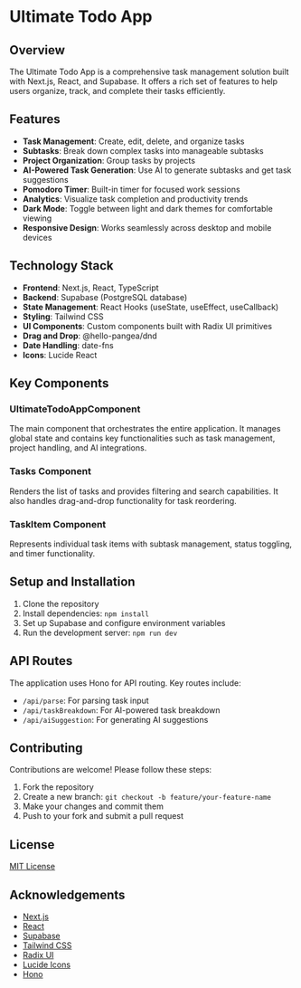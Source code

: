 # Ultimate Todo App

## Overview

The Ultimate Todo App is a comprehensive task management solution built with Next.js, React, and Supabase. It offers a rich set of features to help users organize, track, and complete their tasks efficiently.

## Features

- **Task Management**: Create, edit, delete, and organize tasks
- **Subtasks**: Break down complex tasks into manageable subtasks
- **Project Organization**: Group tasks by projects
- **AI-Powered Task Generation**: Use AI to generate subtasks and get task suggestions
- **Pomodoro Timer**: Built-in timer for focused work sessions
- **Analytics**: Visualize task completion and productivity trends
- **Dark Mode**: Toggle between light and dark themes for comfortable viewing
- **Responsive Design**: Works seamlessly across desktop and mobile devices

## Technology Stack

- **Frontend**: Next.js, React, TypeScript
- **Backend**: Supabase (PostgreSQL database)
- **State Management**: React Hooks (useState, useEffect, useCallback)
- **Styling**: Tailwind CSS
- **UI Components**: Custom components built with Radix UI primitives
- **Drag and Drop**: @hello-pangea/dnd
- **Date Handling**: date-fns
- **Icons**: Lucide React

## Key Components

### UltimateTodoAppComponent

The main component that orchestrates the entire application. It manages global state and contains key functionalities such as task management, project handling, and AI integrations.

### Tasks Component

Renders the list of tasks and provides filtering and search capabilities. It also handles drag-and-drop functionality for task reordering.

### TaskItem Component

Represents individual task items with subtask management, status toggling, and timer functionality.

## Setup and Installation

1. Clone the repository
2. Install dependencies: `npm install`
3. Set up Supabase and configure environment variables
4. Run the development server: `npm run dev`

## API Routes

The application uses Hono for API routing. Key routes include:

- `/api/parse`: For parsing task input
- `/api/taskBreakdown`: For AI-powered task breakdown
- `/api/aiSuggestion`: For generating AI suggestions

## Contributing

Contributions are welcome! Please follow these steps:

1. Fork the repository
2. Create a new branch: `git checkout -b feature/your-feature-name`
3. Make your changes and commit them
4. Push to your fork and submit a pull request

## License

[MIT License](LICENSE)

## Acknowledgements

- [Next.js](https://nextjs.org/)
- [React](https://reactjs.org/)
- [Supabase](https://supabase.io/)
- [Tailwind CSS](https://tailwindcss.com/)
- [Radix UI](https://www.radix-ui.com/)
- [Lucide Icons](https://lucide.dev/)
- [Hono](https://hono.dev/)